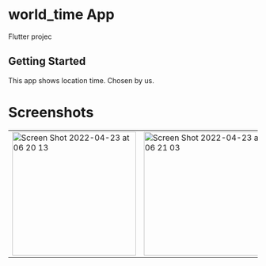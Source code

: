 # world_time App

Flutter projec

## Getting Started
This app shows location time. Chosen by us.

# Screenshots

<table>
  <tr>
   <td> <img width="250" alt="Screen Shot 2022-04-23 at 06 20 13" src="https://user-images.githubusercontent.com/90171194/164838034-b4d3f9b0-ae06-4a66-813c-2da9be60ccb8.png"></td>
<td><img width="250" alt="Screen Shot 2022-04-23 at 06 21 03" src="https://user-images.githubusercontent.com/90171194/164838043-0b962704-bf3e-494d-af5f-e3137b1595e7.png"></td>
<td><img width="250" alt="Screen Shot 2022-04-23 at 06 22 04" src="https://user-images.githubusercontent.com/90171194/164838050-bf4c0b62-8720-4a4e-9909-a155ac2d51bf.png"></td>
  </tr>
 </table>
